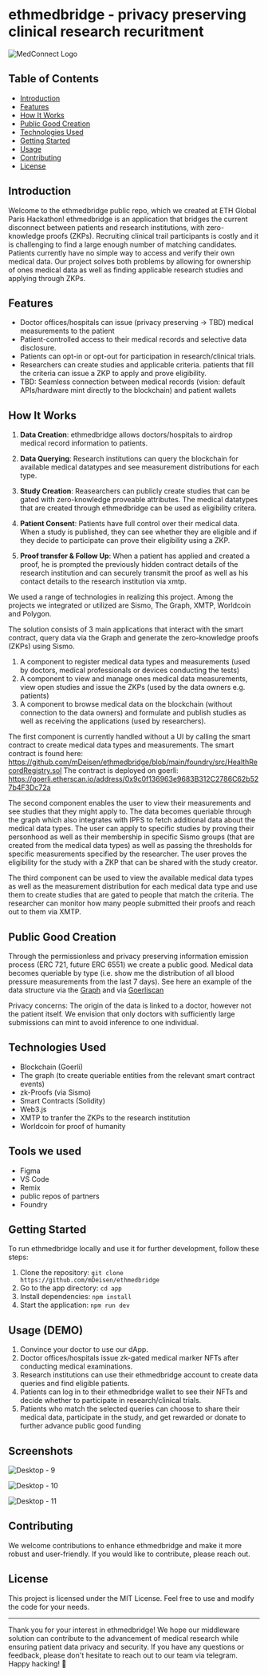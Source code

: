 # ethmedbridge - privacy preserving clinical research recuritment

![MedConnect Logo](https://iili.io/HQquYuV.png)

## Table of Contents
- [Introduction](#introduction)
- [Features](#features)
- [How It Works](#how-it-works)
- [Public Good Creation](#public-good-creation)
- [Technologies Used](#technologies-used)
- [Getting Started](#getting-started)
- [Usage](#usage)
- [Contributing](#contributing)
- [License](#license)

## Introduction
Welcome to the ethmedbridge public repo, which we created at ETH Global Paris Hackathon! ethmedbridge is an application that bridges the current disconnect between patients and research institutions, with zero-knowledge proofs (ZKPs). Recruiting clinical trail participants is costly and it is challenging to find a large enough number of matching candidates. Patients currently have no simple way to access and verify their own medical data. Our project solves both problems by allowing for ownership of ones medical data as well as finding applicable research studies and applying through ZKPs.

## Features
- Doctor offices/hospitals can issue (privacy preserving -> TBD) medical measurements to the patient
- Patient-controlled access to their medical records and selective data disclosure.
- Patients can opt-in or opt-out for participation in research/clinical trials.
- Researchers can create studies and applicable criteria. patients that fill the criteria can issue a ZKP to apply and prove eligibility.
- TBD: Seamless connection between medical records (vision: default APIs/hardware mint directly to the blockchain) and patient wallets 

## How It Works

1. **Data Creation**: ethmedbridge allows doctors/hospitals to airdrop medical record information to patients.

2. **Data Querying**: Research institutions can query the blockchain for available medical datatypes and see measurement distributions for each type.

3. **Study Creation**: Reasearchers can publicly create studies that can be gated with zero-knowledge proveable attributes. The medical datatypes that are created through ethmedbridge can be used as eligibility critera.

4. **Patient Consent**: Patients have full control over their medical data. When a study is published, they can see whether they are eligible and if they decide to participate can prove their eligibility using a ZKP.

5. **Proof transfer & Follow Up**: When a patient has applied and created a proof, he is prompted the previously hidden contract details of the research institution and can securely transmit the proof as well as his contact details to the research institution via xmtp.


We used a range of technologies in realizing this project. Among the projects we integrated or utilized are Sismo, The Graph,  XMTP, Worldcoin and Polygon.

The solution consists of 3 main applications that interact with the smart contract, query data via the Graph and generate the zero-knowledge proofs (ZKPs) using Sismo.
1. A component to register medical data types and measurements (used by doctors, medical professionals or devices conducting the tests)
2. A component to view and manage ones medical data measurements, view open studies and issue the ZKPs (used by the data owners e.g. patients)
3. A component to browse medical data on the blockchain (without connection to the data owners) and formulate and publish studies as well as receiving the applications (used by researchers).

The first component is currently handled without a UI by calling the smart contract to create medical data types and measurements. The smart contract is found here: https://github.com/mDeisen/ethmedbridge/blob/main/foundry/src/HealthRecordRegistry.sol
The contract is deployed on goerli: 
https://goerli.etherscan.io/address/0x9c0f136963e9683B312C2786C62b527b4F3Dc72a

The second component enables the user to view their measurements and see studies that they might apply to. The data becomes queriable through the graph which also integrates with IPFS to fetch additional data about the medical data types.
The user can apply to specific studies by proving their personhood as well as their membership in specific Sismo groups (that are created from the medical data types) as well as passing the thresholds for specific measurements specified by the researcher. The user proves the eligibility for the study with a ZKP that can be shared with the study creator.

The third component can be used to view the available medical data types as well as the measurement distribution for each medical data type and use them to create studies that are gated to people that match the criteria. The researcher can monitor how many people submitted their proofs and reach out to them via XMTP.

## Public Good Creation
Through the permissionless and privacy preserving information emission process (ERC 721, future ERC 6551) we create a public good. Medical data becomes queriable by type (i.e. show me the distribution of all blood pressure measurements from the last 7 days). See here an example of the data structure via the [Graph](https://github.com/mDeisen/ethmedbridge/blob/main/app/public/assets/graph_data.png) and via [Goerliscan](https://goerli.etherscan.io/token/0x5a2EbDEb26aAADBefBaC05AAc21e19e268D3CF6A)


Privacy concerns: The origin of the data is linked to a doctor, however not the patient itself. We envision that only doctors with sufficiently large submissions can mint to avoid inference to one individual.

## Technologies Used
- Blockchain (Goerli)
- The graph (to create queriable entities from the relevant smart contract events)
- zk-Proofs (via Sismo)
- Smart Contracts (Solidity)
- Web3.js
- XMTP to tranfer the ZKPs to the research institution
- Worldcoin for proof of humanity

## Tools we used
- Figma
- VS Code
- Remix
- public repos of partners
- Foundry

## Getting Started
To run ethmedbridge locally and use it for further development, follow these steps:

1. Clone the repository: `git clone https://github.com/mDeisen/ethmedbridge`
2. Go to the app directory: `cd app`
3. Install dependencies: `npm install`
4. Start the application: `npm run dev`

## Usage (DEMO)
1. Convince your doctor to use our dApp.
2. Doctor offices/hospitals issue zk-gated medical marker NFTs after conducting medical examinations.
3. Research institutions can use their ethmedbridge account to create data queries and find eligible patients.
4. Patients can log in to their ethmedbridge wallet to see their NFTs and decide whether to participate in research/clinical trials.
5. Patients who match the selected queries can choose to share their medical data, participate in the study, and get rewarded or donate to further advance public good funding

## Screenshots

![Desktop - 9](https://github.com/mDeisen/ethmedbridge/assets/36173828/28875635-66aa-4877-ab45-014b506a7823)

![Desktop - 10](https://github.com/mDeisen/ethmedbridge/assets/36173828/697dedcc-fcf2-482e-bbb4-c43392f05d9e)

![Desktop - 11](https://github.com/mDeisen/ethmedbridge/assets/36173828/9899c179-4094-4521-932f-943846bd3f61)


## Contributing
We welcome contributions to enhance ethmedbridge and make it more robust and user-friendly. If you would like to contribute, please reach out.

## License
This project is licensed under the MIT License. Feel free to use and modify the code for your needs.

---

Thank you for your interest in ethmedbridge! We hope our middleware solution can contribute to the advancement of medical research while ensuring patient data privacy and security. If you have any questions or feedback, please don't hesitate to reach out to our team via telegram. Happy hacking! 🚀
